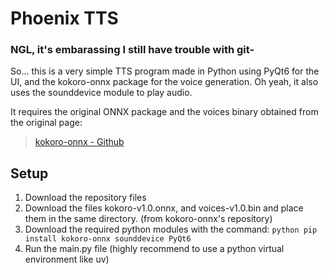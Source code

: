 # Phoenix TTS

### NGL, it's embarassing I still have trouble with git-

<p>So... this is a very simple TTS program made in Python using PyQt6 for the UI, and the kokoro-onnx package for the voice generation. Oh yeah, it also uses the sounddevice module to play audio.</p>

<p>It requires the original ONNX package and the voices binary obtained from the original page:</p>

> [kokoro-onnx -  Github](https://github.com/thewh1teagle/kokoro-onnx?tab=readme-ov-file)

## Setup
1. Download the repository files
2. Download the files kokoro-v1.0.onnx, and voices-v1.0.bin and place them in the same directory. (from kokoro-onnx's repository)
3. Download the required python modules with the command: ``python pip install kokoro-onnx sounddevice PyQt6``
4. Run the main.py file (highly recommend to use a python virtual environment like uv)
